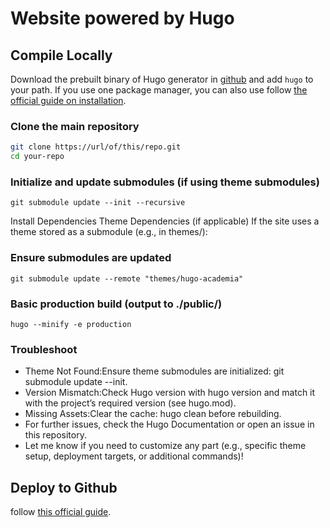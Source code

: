 # Website powered by Hugo

## Compile Locally

Download the prebuilt binary of Hugo generator in [github](https://github.com/gohugoio/hugo/releases/) and add `hugo` to your path.
If you use one package manager, you can also use follow [the official guide on installation](https://gohugo.io/installation/).

### Clone the main repository

```sh
git clone https://url/of/this/repo.git
cd your-repo
```

### Initialize and update submodules (if using theme submodules)
```
git submodule update --init --recursive
```
Install Dependencies
Theme Dependencies (if applicable)
If the site uses a theme stored as a submodule (e.g., in themes/):


### Ensure submodules are updated

```
git submodule update --remote "themes/hugo-academia"
```

### Basic production build (output to ./public/)

```
hugo --minify -e production
```

### Troubleshoot

- Theme Not Found:Ensure theme submodules are initialized: git submodule update --init.
- Version Mismatch:Check Hugo version with hugo version and match it with the project’s required version (see hugo.mod).
- Missing Assets:Clear the cache: hugo clean before rebuilding.
- For further issues, check the Hugo Documentation or open an issue in this repository.
- Let me know if you need to customize any part (e.g., specific theme setup, deployment targets, or additional commands)!

## Deploy to Github

follow [this official guide](https://gohugo.io/host-and-deploy/host-on-github-pages/). 
